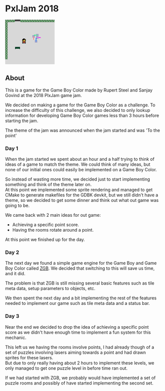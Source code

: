 
# PxlJam 2018

![screenshot](screenshot.png)

## About

This is a game for the Game Boy Color made by Rupert Steel and Sanjay Govind at the 2018 PlxJam game jam.

We decided on making a game for the Game Boy Color as a challenge.
To increase the difficulty of this challenge, we also decided to only lookup information for developing Game Boy Color games less than 3 hours before starting the jam.

The theme of the jam was announced when the jam started and was 'To the point'

### Day 1

When the jam started we spent about an hour and a half trying to think of ideas of a game to match the theme. We could think of many ideas, but none of our initial ones could easily be implemented on a Game Boy Color.

So instead of wasting more time, we decided just to start implementing something and think of the theme later on.  
At this point we implemented some sprite rendering and managed to get CMake to generate makefiles for the GDBK devkit, but we still didn't have a theme, so we decided to get some dinner and think out what out game was going to be.

We came back with 2 main ideas for out game:
 - Achieving a specific point score.
 - Having the rooms rotate around a point.

At this point we finished up for the day.

### Day 2


The next day we found a simple game engine for the Game Boy and Game Boy Color called [ZGB](https://github.com/Zal0/ZGB). We decided that switching to this will save us time, and it did.

The problem is that ZGB is still missing several basic features such as tile meta data, setup parameters to objects, etc.

We then spent the next day and a bit implementing the rest of the features needed to implement our game such as tile meta data and a status bar.

### Day 3

Near the end we decided to drop the idea of achieving a specific point score as we didn't have enough time to implement a fun system for this mechanic.

This left us we having the rooms involve points, I had already though of a set of puzzles involving lasers aiming towards a point and had drawn sprites for these lasers.  
But due to only really having about 2 hours to implement these levels, we only managed to get one puzzle level in before time ran out.

If we had started with ZGB, we probably would have implemented a set of puzzle rooms and possibly of have started implementing the second set.
